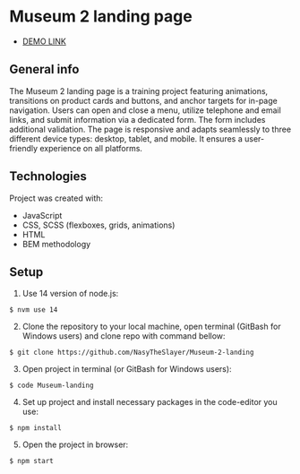 # Museum 2 landing page

- [DEMO LINK](https://nasytheslayer.github.io/Museum-landing/)

## General info
The Museum 2 landing page is a training project featuring animations, transitions on product cards and buttons, and anchor targets for in-page navigation. Users can open and close a menu, utilize telephone and email links, and submit information via a dedicated form. The form includes additional validation. The page is responsive and adapts seamlessly to three different device types: desktop, tablet, and mobile. It ensures a user-friendly experience on all platforms.

## Technologies
Project was created with:
* JavaScript
* CSS, SCSS (flexboxes, grids, animations)
* HTML
* BEM methodology

## Setup
1. Use 14 version of node.js:
```
$ nvm use 14
```

2. Clone the repository to your local machine, open terminal (GitBash for Windows users) and clone repo with command bellow:
```
$ git clone https://github.com/NasyTheSlayer/Museum-2-landing
```

3. Open project in terminal (or GitBash for Windows users):
```
$ code Museum-landing
```

4. Set up project and install necessary packages in the code-editor you use:
```
$ npm install
```

5. Open the project in browser:
```
$ npm start
```
